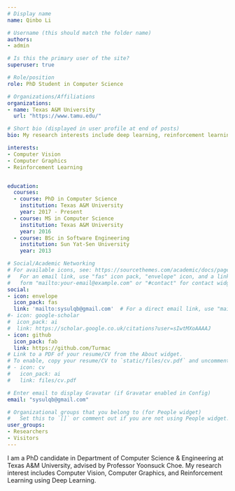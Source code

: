```yaml
---
# Display name
name: Qinbo Li

# Username (this should match the folder name)
authors:
- admin

# Is this the primary user of the site?
superuser: true

# Role/position
role: PhD Student in Computer Science

# Organizations/Affiliations
organizations:
- name: Texas A&M University
  url: "https://www.tamu.edu/"

# Short bio (displayed in user profile at end of posts)
bio: My research interests include deep learning, reinforcement learning, and computer vision

interests:
- Computer Vision
- Computer Graphics
- Reinforcement Learning


education:
  courses:
  - course: PhD in Computer Science
    institution: Texas A&M University
    year: 2017 - Present
  - course: MS in Computer Science
    institution: Texas A&M University
    year: 2016
  - course: BSc in Software Engineering
    institution: Sun Yat-Sen University
    year: 2013

# Social/Academic Networking
# For available icons, see: https://sourcethemes.com/academic/docs/page-builder/#icons
#   For an email link, use "fas" icon pack, "envelope" icon, and a link in the
#   form "mailto:your-email@example.com" or "#contact" for contact widget.
social:
- icon: envelope
  icon_pack: fas
  link: 'mailto:sysulqb@gmail.com'  # For a direct email link, use "mailto:test@example.org".
#- icon: google-scholar
#  icon_pack: ai
#  link: https://scholar.google.co.uk/citations?user=sIwtMXoAAAAJ
- icon: github
  icon_pack: fab
  link: https://github.com/Turmac
# Link to a PDF of your resume/CV from the About widget.
# To enable, copy your resume/CV to `static/files/cv.pdf` and uncomment the lines below.
# - icon: cv
#   icon_pack: ai
#   link: files/cv.pdf

# Enter email to display Gravatar (if Gravatar enabled in Config)
email: "sysulqb@gmail.com"

# Organizational groups that you belong to (for People widget)
#   Set this to `[]` or comment out if you are not using People widget.
user_groups:
- Researchers
- Visitors
---
```


I am a PhD candidate in Department of Computer Science & Engineering at Texas A&M University, advised by Professor Yoonsuck Choe. My research interest includes Computer Vision, Computer Graphics, and Reinforcement Learning using Deep Learning.









